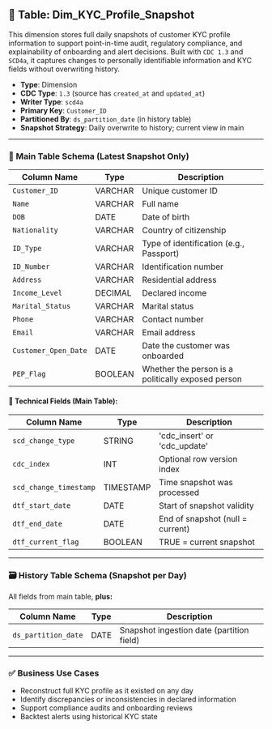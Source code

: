 ## 📜 Table: Dim_KYC_Profile_Snapshot

This dimension stores full daily snapshots of customer KYC profile information to support point-in-time audit, regulatory compliance, and explainability of onboarding and alert decisions. Built with `CDC 1.3` and `SCD4a`, it captures changes to personally identifiable information and KYC fields without overwriting history.

- **Type**: Dimension  
- **CDC Type**: `1.3` (source has `created_at` and `updated_at`)  
- **Writer Type**: `scd4a`  
- **Primary Key**: `Customer_ID`  
- **Partitioned By**: `ds_partition_date` (in history table)  
- **Snapshot Strategy**: Daily overwrite to history; current view in main

---

### 🧩 Main Table Schema (Latest Snapshot Only)

| Column Name         | Type     | Description                                |
|---------------------|----------|--------------------------------------------|
| `Customer_ID`       | VARCHAR  | Unique customer ID                         |
| `Name`              | VARCHAR  | Full name                                  |
| `DOB`               | DATE     | Date of birth                              |
| `Nationality`       | VARCHAR  | Country of citizenship                     |
| `ID_Type`           | VARCHAR  | Type of identification (e.g., Passport)    |
| `ID_Number`         | VARCHAR  | Identification number                      |
| `Address`           | VARCHAR  | Residential address                        |
| `Income_Level`      | DECIMAL  | Declared income                           |
| `Marital_Status`    | VARCHAR  | Marital status                             |
| `Phone`             | VARCHAR  | Contact number                             |
| `Email`             | VARCHAR  | Email address                              |
| `Customer_Open_Date`| DATE     | Date the customer was onboarded            |
| `PEP_Flag`          | BOOLEAN  | Whether the person is a politically exposed person |

#### 🧪 Technical Fields (Main Table):
| Column Name            | Type       | Description                              |
|------------------------|------------|------------------------------------------|
| `scd_change_type`      | STRING     | 'cdc_insert' or 'cdc_update'             |
| `cdc_index`            | INT        | Optional row version index               |
| `scd_change_timestamp` | TIMESTAMP  | Time snapshot was processed              |
| `dtf_start_date`       | DATE       | Start of snapshot validity               |
| `dtf_end_date`         | DATE       | End of snapshot (null = current)         |
| `dtf_current_flag`     | BOOLEAN    | TRUE = current snapshot                  |

---

### 🗃 History Table Schema (Snapshot per Day)

All fields from main table, **plus:**

| Column Name         | Type     | Description                                |
|---------------------|----------|--------------------------------------------|
| `ds_partition_date` | DATE     | Snapshot ingestion date (partition field)  |

---

### ✅ Business Use Cases
- Reconstruct full KYC profile as it existed on any day
- Identify discrepancies or inconsistencies in declared information
- Support compliance audits and onboarding reviews
- Backtest alerts using historical KYC state
